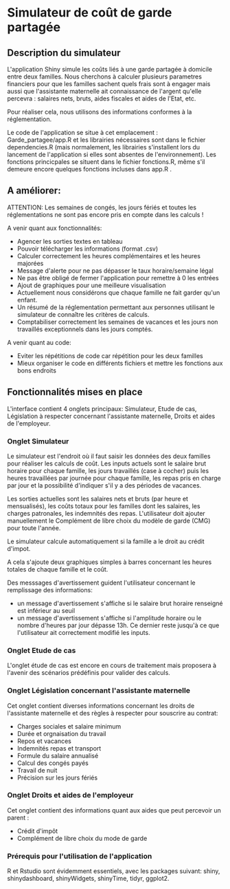 # Simulateur de coût de garde partagée

## Description du simulateur

L'application Shiny simule les coûts liés à une garde partagée à domicile entre deux familles. Nous cherchons à calculer plusieurs parametres financiers pour que les familles sachent quels frais sont à engager mais aussi que l'assistante maternelle ait connaissance de l'argent qu'elle percevra : salaires nets, bruts, aides fiscales et aides de l'Etat, etc.

Pour réaliser cela, nous utilisons des informations conformes à la réglementation.
 
Le code de l'application se situe à cet emplacement : Garde_partagee/app.R et les librairies nécessaires sont dans le fichier dependencies.R (mais normalement, les librairies s'installent lors du lancement de l'application si elles sont absentes de l'environnement). Les fonctions princicpales se situent dans le fichier fonctions.R, même s'il demeure encore quelques fonctions incluses dans app.R . 

## A améliorer: 

ATTENTION: Les semaines de congés, les jours fériés et toutes les réglementations ne sont pas encore pris en compte dans les calculs !

A venir quant aux fonctionnalités: 

- Agencer les sorties textes en tableau 
- Pouvoir télécharger les informations (format .csv)
- Calculer correctement les heures complémentaires et les heures majorées
- Message d'alerte pour ne pas dépasser le taux horaire/semaine légal
- Ne pas être obligé de fermer l'application pour remettre à 0 les entrées
- Ajout de graphiques pour une meilleure visualisation
- Actuellement nous considérons que chaque famille ne fait garder qu'un enfant.
- Un résumé de la réglementation permettant aux personnes utilisant le simulateur de connaître les critères de calculs.
- Comptabiliser correctement les semaines de vacances et les jours non travaillés exceptionnels dans les jours comptés.

A venir quant au code: 

- Eviter les répétitions de code car répétition pour les deux familles
- Mieux organiser le code en différents fichiers et mettre les fonctions aux bons endroits

## Fonctionnalités mises en place

L'interface contient 4 onglets principaux:  Simulateur, Etude de cas, Législation à respecter concernant l'assistante maternelle, Droits et aides de l'employeur. 

### Onglet Simulateur

Le simulateur est l'endroit où il faut saisir les données des deux familles pour réaliser les calculs de coût. 
Les inputs actuels sont le salaire brut horaire pour chaque famille, les jours travaillés (case à cocher) puis les heures travaillées par journée pour chaque famille, les repas pris en charge par jour et la possibilité d'indiquer s'il y a des périodes de vacances.

Les sorties actuelles sont les salaires nets et bruts (par heure et mensualisés), les coûts totaux pour les familles dont les salaires, les charges patronales, les indemnités des repas. 
L'utilisateur doit ajouter manuellement le Complément de libre choix du modèle de garde (CMG) pour toute l'année. 

Le simulateur calcule automatiquement si la famille a le droit au crédit d'impot.

A cela s'ajoute deux graphiques simples à barres concernant les heures totales de chaque famille et le coût.

Des messsages d'avertissement guident l'utilisateur concernant le remplissage des informations:
- un message d'avertissement s'affiche si le salaire brut horaire renseigné est inférieur au seuil
- un message d'avertissement s'affiche si l'amplitude horaire ou le nombre d'heures par jour dépasse 13h. Ce dernier reste jusqu'à ce que l'utilisateur ait correctement modifié les inputs.

### Onglet Etude de cas

L'onglet étude de cas est encore en cours de traitement mais proposera à l'avenir des scénarios prédéfinis pour valider des calculs. 

### Onglet Législation concernant l'assistante maternelle 

Cet onglet contient diverses informations concernant les droits de l'assistante maternelle et des règles à respecter pour souscrire au contrat: 
- Charges sociales et salaire minimum 
- Durée et orgnaisation du travail 
- Repos et vacances 
- Indemnités repas et transport
- Formule du salaire annualisé 
- Calcul des congés payés 
- Travail de nuit 
- Précision sur les jours fériés

### Onglet Droits et aides de l'employeur

Cet onglet contient des informations quant aux aides que peut percevoir un parent : 
- Crédit d'impôt 
- Complément de libre choix du mode de garde 

### Prérequis pour l'utilisation de l'application

R et Rstudio sont évidemment essentiels, avec les packages suivant: shiny, shinydashboard, shinyWidgets, shinyTime, tidyr, ggplot2.



